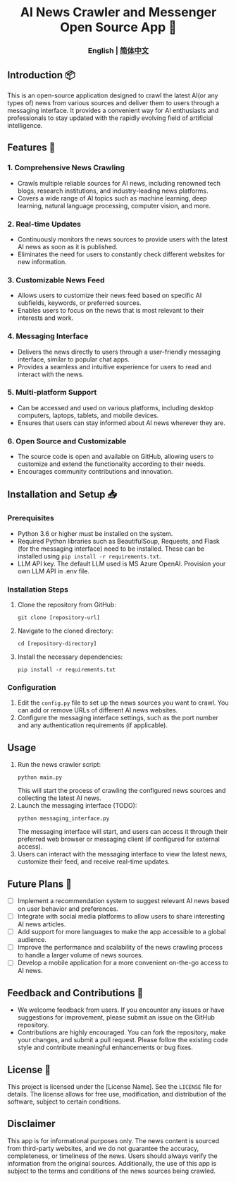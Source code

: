 <div align="center">
<h1 align="center">AI News Crawler and Messenger Open Source App 💸</h1>


<h3>English | <a href="README-zh.md">简体中文</a></h3>

</div>

## Introduction 📦
This is an open-source application designed to crawl the latest AI(or any types of) news from various sources and deliver them to users through a messaging interface. It provides a convenient way for AI enthusiasts and professionals to stay updated with the rapidly evolving field of artificial intelligence.

## Features 🎯
### 1. Comprehensive News Crawling
- Crawls multiple reliable sources for AI news, including renowned tech blogs, research institutions, and industry-leading news platforms.
- Covers a wide range of AI topics such as machine learning, deep learning, natural language processing, computer vision, and more.
### 2. Real-time Updates
- Continuously monitors the news sources to provide users with the latest AI news as soon as it is published.
- Eliminates the need for users to constantly check different websites for new information.
### 3. Customizable News Feed
- Allows users to customize their news feed based on specific AI subfields, keywords, or preferred sources.
- Enables users to focus on the news that is most relevant to their interests and work.
### 4. Messaging Interface
- Delivers the news directly to users through a user-friendly messaging interface, similar to popular chat apps.
- Provides a seamless and intuitive experience for users to read and interact with the news.
### 5. Multi-platform Support
- Can be accessed and used on various platforms, including desktop computers, laptops, tablets, and mobile devices.
- Ensures that users can stay informed about AI news wherever they are.
### 6. Open Source and Customizable
- The source code is open and available on GitHub, allowing users to customize and extend the functionality according to their needs.
- Encourages community contributions and innovation.

## Installation and Setup 📥
### Prerequisites
- Python 3.6 or higher must be installed on the system.
- Required Python libraries such as BeautifulSoup, Requests, and Flask (for the messaging interface) need to be installed. These can be installed using `pip install -r requirements.txt`.
- LLM API key. The default LLM used is MS Azure OpenAI. Provision your own LLM API in .env file.
### Installation Steps
1. Clone the repository from GitHub:
   ```
   git clone [repository-url]
   ```
2. Navigate to the cloned directory:
   ```
   cd [repository-directory]
   ```
3. Install the necessary dependencies:
   ```
   pip install -r requirements.txt
   ```
### Configuration
1. Edit the `config.py` file to set up the news sources you want to crawl. You can add or remove URLs of different AI news websites.
2. Configure the messaging interface settings, such as the port number and any authentication requirements (if applicable).

## Usage
1. Run the news crawler script:
   ```
   python main.py
   ```
   This will start the process of crawling the configured news sources and collecting the latest AI news.
2. Launch the messaging interface (TODO):
   ```
   python messaging_interface.py
   ```
   The messaging interface will start, and users can access it through their preferred web browser or messaging client (if configured for external access).
3. Users can interact with the messaging interface to view the latest news, customize their feed, and receive real-time updates.

## Future Plans 📅
- [ ] Implement a recommendation system to suggest relevant AI news based on user behavior and preferences.
- [ ] Integrate with social media platforms to allow users to share interesting AI news articles.
- [ ] Add support for more languages to make the app accessible to a global audience.
- [ ] Improve the performance and scalability of the news crawling process to handle a larger volume of news sources.
- [ ] Develop a mobile application for a more convenient on-the-go access to AI news.

## Feedback and Contributions 🤔
- We welcome feedback from users. If you encounter any issues or have suggestions for improvement, please submit an issue on the GitHub repository.
- Contributions are highly encouraged. You can fork the repository, make your changes, and submit a pull request. Please follow the existing code style and contribute meaningful enhancements or bug fixes.

## License 📝
This project is licensed under the [License Name]. See the `LICENSE` file for details. The license allows for free use, modification, and distribution of the software, subject to certain conditions.

## Disclaimer
This app is for informational purposes only. The news content is sourced from third-party websites, and we do not guarantee the accuracy, completeness, or timeliness of the news. Users should always verify the information from the original sources. Additionally, the use of this app is subject to the terms and conditions of the news sources being crawled.